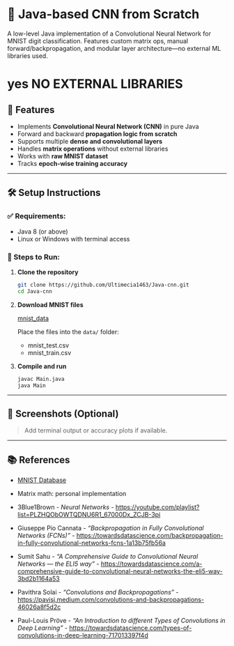 # 🧠 Java-based CNN from Scratch

A low-level Java implementation of a Convolutional Neural Network for MNIST digit classification. Features custom matrix ops, manual forward/backpropagation, and modular layer architecture—no external ML libraries used.

# yes NO EXTERNAL LIBRARIES



## 🚀 Features

- Implements **Convolutional Neural Network (CNN)** in pure Java
- Forward and backward **propagation logic from scratch**
- Supports multiple **dense and convolutional layers**
- Handles **matrix operations** without external libraries
- Works with **raw MNIST dataset**
- Tracks **epoch-wise training accuracy**

---

## 🛠️ Setup Instructions

### ✅ Requirements:

- Java 8 (or above)
- Linux or Windows with terminal access

### 🧪 Steps to Run:

1. **Clone the repository**  
   ```bash
   git clone https://github.com/Ultimecia1463/Java-cnn.git
   cd Java-cnn
   ```

2. **Download MNIST files**  

    [mnist_data](https://pjreddie.com/projects/mnist-in-csv/)

   Place the files into the `data/` folder:  
   - mnist_test.csv 
   - mnist_train.csv  

3. **Compile and run**  
   ```bash
   javac Main.java
   java Main
   ```

---

## 📸 Screenshots (Optional)
> Add terminal output or accuracy plots if available.

---

## 📚 References

- [MNIST Database](http://yann.lecun.com/exdb/mnist/)
- Matrix math: personal implementation
- 3Blue1Brown - *Neural Networks* -  https://youtube.com/playlist?list=PLZHQObOWTQDNU6R1_67000Dx_ZCJB-3pi

- Giuseppe Pio Cannata - *“Backpropagation in Fully Convolutional Networks (FCNs)”* - https://towardsdatascience.com/backpropagation-in-fully-convolutional-networks-fcns-1a13b75fb56a

- Sumit Sahu - *“A Comprehensive Guide to Convolutional Neural Networks — the ELI5 way”* - https://towardsdatascience.com/a-comprehensive-guide-to-convolutional-neural-networks-the-eli5-way-3bd2b1164a53

- Pavithra Solai - *“Convolutions and Backpropagations”* - https://pavisj.medium.com/convolutions-and-backpropagations-46026a8f5d2c

- Paul-Louis Pröve - *“An Introduction to different Types of Convolutions in Deep Learning”* - https://towardsdatascience.com/types-of-convolutions-in-deep-learning-717013397f4d